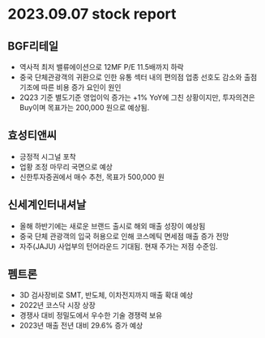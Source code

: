 # 2023.09.07 stock report
## BGF리테일
- 역사적 최저 밸류에이션으로 12MF P/E 11.5배까지 하락
- 중국 단체관광객의 귀환으로 인한 유통 섹터 내의 편의점 업종 선호도 감소와 출점 기조에 따른 비용 증가 요인이 원인
- 2Q23 기준 별도기준 영업이익 증가는 +1% YoY에 그친 상황이지만, 투자의견은 Buy이며 목표가는 200,000 원으로 예상됨.
## 효성티앤씨
- 긍정적 시그널 포착
- 업황 조정 마무리 국면으로 예상
- 신한투자증권에서 매수 추천, 목표가 500,000 원
## 신세계인터내셔날
- 올해 하반기에는 새로운 브랜드 출시로 해외 매출 성장이 예상됨
- 중국 단체 관광객의 입국 허용으로 인해 코스메틱 면세점 매출 증가 전망
- 자주(JAJU) 사업부의 턴어라운드 기대됨. 현재 주가는 저점 수준임.
## 펨트론
- 3D 검사장비로 SMT, 반도체, 이차전지까지 매출 확대 예상
- 2022년 코스닥 시장 상장
- 경쟁사 대비 정밀도에서 우수한 기술 경쟁력 보유
- 2023년 매출 전년 대비 29.6% 증가 예상